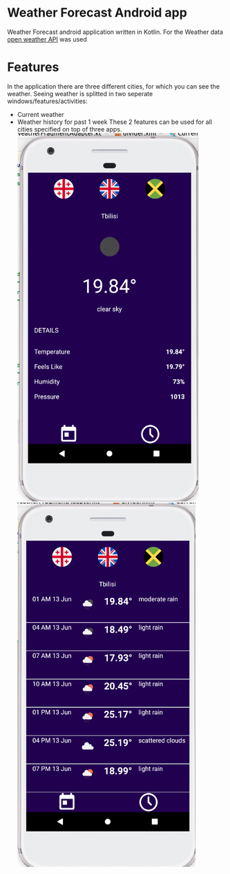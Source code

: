 # Weather Forecast Android app
 Weather Forecast android application written in Kotlin. 
 For the Weather data [open weather API](https://openweathermap.org/api) was used
# Features
 In the application there are three different cities, for which you can see the weather.
 Seeing weather is splitted in two seperate windows/features/activities:
 - Current weather
 - Weather history for past 1 week
 These 2 features can be used for all cities specified on top of three apps.
![image1](statics/Screenshot%20from%202021-06-13%2000-21-28.png)
![image1](statics/Screenshot%20from%202021-06-13%2000-21-51.png)
